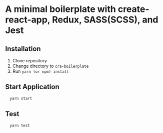 # A minimal boilerplate with create-react-app, Redux, SASS(SCSS), and Jest

## Installation
1) Clone repository
2) Change directory to `cra-boilerplate`
3) Run `yarn (or npm) install`

## Start Application
```bash
  yarn start
  ```

## Test
```bash
  yarn test
```
